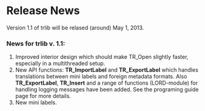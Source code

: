 # Release News #

Version 1.1 of trlib will be relased (around) May 1, 2013.

### News for trlib v. 1.1: ###
1. Improved interior design which should make TR_Open slightly faster, especially in a multithreaded setup.
2. New API functions: 
**TR_ImportLabel** and **TR_ExportLabel** which handles translations between mini labels and foreign metadata formats.
Also **TR_ExportLabel**, **TR_Insert** and a range of functions (LORD-module) for handling logging messages have been added. See the programing guide page for more details.
3. New mini labels.